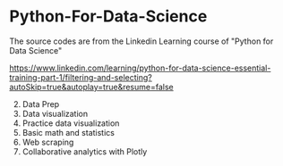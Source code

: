 # Python-For-Data-Science

The source codes are from the Linkedin Learning course of "Python for Data Science"

https://www.linkedin.com/learning/python-for-data-science-essential-training-part-1/filtering-and-selecting?autoSkip=true&autoplay=true&resume=false

2. Data Prep
3. Data visualization
4. Practice data visualization
5. Basic math and statistics
6. Web scraping
7. Collaborative analytics with Plotly
